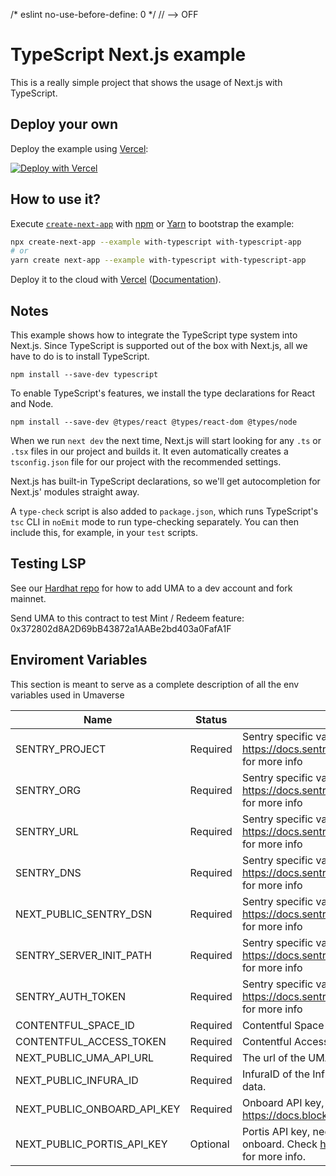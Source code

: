 /* eslint no-use-before-define: 0 */  // --> OFF
# TypeScript Next.js example

This is a really simple project that shows the usage of Next.js with TypeScript.

## Deploy your own

Deploy the example using [Vercel](https://vercel.com?utm_source=github&utm_medium=readme&utm_campaign=next-example):

[![Deploy with Vercel](https://vercel.com/button)](https://vercel.com/new/git/external?repository-url=https://github.com/vercel/next.js/tree/canary/examples/with-typescript&project-name=with-typescript&repository-name=with-typescript)

## How to use it?

Execute [`create-next-app`](https://github.com/vercel/next.js/tree/canary/packages/create-next-app) with [npm](https://docs.npmjs.com/cli/init) or [Yarn](https://yarnpkg.com/lang/en/docs/cli/create/) to bootstrap the example:

```bash
npx create-next-app --example with-typescript with-typescript-app
# or
yarn create next-app --example with-typescript with-typescript-app
```

Deploy it to the cloud with [Vercel](https://vercel.com/new?utm_source=github&utm_medium=readme&utm_campaign=next-example) ([Documentation](https://nextjs.org/docs/deployment)).

## Notes

This example shows how to integrate the TypeScript type system into Next.js. Since TypeScript is supported out of the box with Next.js, all we have to do is to install TypeScript.

```
npm install --save-dev typescript
```

To enable TypeScript's features, we install the type declarations for React and Node.

```
npm install --save-dev @types/react @types/react-dom @types/node
```

When we run `next dev` the next time, Next.js will start looking for any `.ts` or `.tsx` files in our project and builds it. It even automatically creates a `tsconfig.json` file for our project with the recommended settings.

Next.js has built-in TypeScript declarations, so we'll get autocompletion for Next.js' modules straight away.

A `type-check` script is also added to `package.json`, which runs TypeScript's `tsc` CLI in `noEmit` mode to run type-checking separately. You can then include this, for example, in your `test` scripts.

## Testing LSP
See our [Hardhat repo](https://github.com/UMAprotocol/hardhat-test) for how to add UMA to a dev account and fork mainnet.

Send UMA to this contract to test Mint / Redeem feature: 0x372802d8A2D69bB43872a1AABe2bd403a0FafA1F

## Enviroment Variables

This section is meant to serve as a complete description of all the env variables used in Umaverse

| Name                        	| Status   	| Description                                                                                                                 	|
|-----------------------------	|----------	|-----------------------------------------------------------------------------------------------------------------------------	|
| SENTRY_PROJECT              	| Required 	| Sentry specific variable, check https://docs.sentry.io/platforms/javascript/guides/nextjs/ for more info                    	|
| SENTRY_ORG                  	| Required 	| Sentry specific variable, check https://docs.sentry.io/platforms/javascript/guides/nextjs/ for more info                    	|
| SENTRY_URL                  	| Required 	| Sentry specific variable, check https://docs.sentry.io/platforms/javascript/guides/nextjs/ for more info                    	|
| SENTRY_DNS                  	| Required 	| Sentry specific variable, check https://docs.sentry.io/platforms/javascript/guides/nextjs/ for more info                    	|
| NEXT_PUBLIC_SENTRY_DSN      	| Required 	| Sentry specific variable, check https://docs.sentry.io/platforms/javascript/guides/nextjs/ for more info                    	|
| SENTRY_SERVER_INIT_PATH     	| Required 	| Sentry specific variable, check https://docs.sentry.io/platforms/javascript/guides/nextjs/ for more info                    	|
| SENTRY_AUTH_TOKEN           	| Required 	| Sentry specific variable, check https://docs.sentry.io/platforms/javascript/guides/nextjs/ for more info                    	|
| CONTENTFUL_SPACE_ID         	| Required 	| Contentful Space ID, needed to fetch from the CMS.                                                                          	|
| CONTENTFUL_ACCESS_TOKEN     	| Required 	| Contentful Access token, needed to fetch from the CMS.                                                                      	|
| NEXT_PUBLIC_UMA_API_URL     	| Required 	| The url of the UMA api, used to query synths data.                                                                          	|
| NEXT_PUBLIC_INFURA_ID       	| Required 	| InfuraID of the Infura project node used to query onchain data.                                                             	|
| NEXT_PUBLIC_ONBOARD_API_KEY 	| Required 	| Onboard API key, needed for using bnc-onboard. Check https://docs.blocknative.com/onboard for more info.                    	|
| NEXT_PUBLIC_PORTIS_API_KEY  	| Optional 	| Portis API key, needed to support log in with portis and onboard. Check https://docs.blocknative.com/onboard for more info. 	|